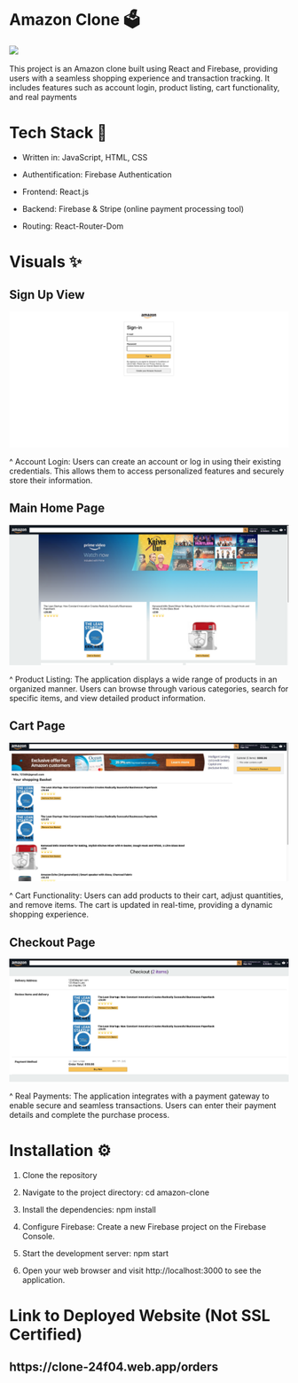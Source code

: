 <h1>Amazon Clone 🗳</h1>
<img src="https://media.tenor.com/i3WyuxE4CQYAAAAC/amazon-corgi.gif">

This project is an Amazon clone built using React and Firebase, providing users with a seamless shopping experience and transaction tracking. It includes features such as account login, product listing, cart functionality, and real payments

<h1>Tech Stack 💼</h1>

- Written in: JavaScript, HTML, CSS

- Authentification: Firebase Authentication
  
- Frontend: React.js
  
- Backend: Firebase & Stripe (online payment processing tool)
  
- Routing: React-Router-Dom

<h1>Visuals ✨</h1>
<h2>Sign Up View</h2>
<img src="/Sign In Page.png" alt="Sign In Page Screenshot">

^ Account Login: Users can create an account or log in using their existing credentials. This allows them to access personalized features and securely store their information.

<h2>Main Home Page</h2>
<img src="/Main Home Page.png" alt="Main Home Page Screenshot">

^ Product Listing: The application displays a wide range of products in an organized manner. Users can browse through various categories, search for specific items, and view detailed product information.

<h2>Cart Page</h2>
<img src="/Cart Page.png" alt="Cart Page Screenshot">

^ Cart Functionality: Users can add products to their cart, adjust quantities, and remove items. The cart is updated in real-time, providing a dynamic shopping experience.

<h2>Checkout Page</h2>
<img src="/Checkout Page.png" alt="Checkout Page Screenshot">

^ Real Payments: The application integrates with a payment gateway to enable secure and seamless transactions. Users can enter their payment details and complete the purchase process.


<h1>Installation ⚙️ </h1>

1) Clone the repository

2) Navigate to the project directory: cd amazon-clone

3) Install the dependencies: npm install

4) Configure Firebase: Create a new Firebase project on the Firebase Console.

5) Start the development server: npm start

6) Open your web browser and visit http://localhost:3000 to see the application.


<h1>Link to Deployed Website (Not SSL Certified)</h1>
<h2>https://clone-24f04.web.app/orders</h2>
